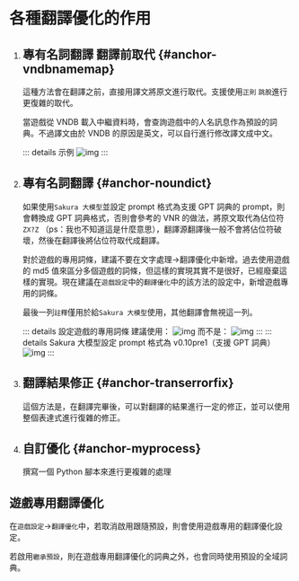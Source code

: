 # 各種翻譯優化的作用

1. ## 專有名詞翻譯 翻譯前取代 {#anchor-vndbnamemap}

    這種方法會在翻譯之前，直接用譯文將原文進行取代。支援使用`正則` `跳脫`進行更復雜的取代。

    當遊戲從 VNDB 載入中繼資料時，會查詢遊戲中的人名訊息作為預設的詞典。不過譯文由於 VNDB 的原因是英文，可以自行進行修改譯文成中文。

    ::: details 示例
    ![img](https://image.lunatranslator.org/zh/transoptimi/1.png)
    :::


1. ## 專有名詞翻譯 {#anchor-noundict}

    如果使用`Sakura 大模型`並設定 prompt 格式為支援 GPT 詞典的 prompt，則會轉換成 GPT 詞典格式，否則會參考的 VNR 的做法，將原文取代為佔位符`ZX?Z` （ps：我也不知道這是什麼意思），翻譯源翻譯後一般不會將佔位符破壞，然後在翻譯後將佔位符取代成翻譯。

    對於遊戲的專用詞條，建議不要在文字處理->翻譯優化中新增。過去使用遊戲的 md5 值來區分多個遊戲的詞條，但這樣的實現其實不是很好，已經廢棄這樣的實現。現在建議在`遊戲設定`中的`翻譯優化`中的該方法的設定中，新增遊戲專用的詞條。

    最後一列`註釋`僅用於給`Sakura 大模型`使用，其他翻譯會無視這一列。
      
    ::: details 設定遊戲的專用詞條
    建議使用：
    ![img](https://image.lunatranslator.org/zh/transoptimi/2.png)
    而不是：
    ![img](https://image.lunatranslator.org/zh/transoptimi/3.png)
    :::
    ::: details Sakura 大模型設定 prompt 格式為 v0.10pre1（支援 GPT 詞典）
    ![img](https://image.lunatranslator.org/zh/transoptimi/4.png)
    :::

1. ## 翻譯結果修正 {#anchor-transerrorfix}

    這個方法是，在翻譯完畢後，可以對翻譯的結果進行一定的修正，並可以使用整個表達式進行復雜的修正。

1. ## 自訂優化 {#anchor-myprocess}

    撰寫一個 Python 腳本來進行更複雜的處理

## 遊戲專用翻譯優化

在`遊戲設定`->`翻譯優化`中，若取消啟用跟隨預設，則會使用遊戲專用的翻譯優化設定。

若啟用`繼承預設`，則在遊戲專用翻譯優化的詞典之外，也會同時使用預設的全域詞典。